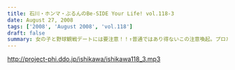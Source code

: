 ```yaml
---
title: 石川・ホンマ・ぶるんのBe-SIDE Your Life! vol.118-3
date: August 27, 2008
tags: ['2008', 'August 2008', 'vol.118']
draft: false
summary: 女の子と野球観戦デートには要注意！！↑普通ではあり得ないこの注意喚起。プロたる者、見知らぬ人間に背中を見せて立つことはあってはならないのである。ぶるんサンは神宮球場で背中を見せつけていましたが。NAMAE
---
```


http://project-phi.ddo.jp/ishikawa/ishikawa118_3.mp3